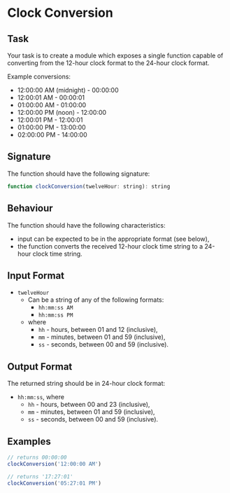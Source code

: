 # Clock Conversion

## Task

Your task is to create a module which exposes a single function capable of converting from the 12-hour clock format to the 24-hour clock format.

Example conversions:

  * 12:00:00 AM (midnight) - 00:00:00
  * 12:00:01 AM - 00:00:01
  * 01:00:00 AM - 01:00:00
  * 12:00:00 PM (noon) - 12:00:00
  * 12:00:01 PM - 12:00:01
  * 01:00:00 PM - 13:00:00
  * 02:00:00 PM - 14:00:00

## Signature

The function should have the following signature:

~~~~JavaScript
function clockConversion(twelveHour: string): string
~~~~

## Behaviour

The function should have the following characteristics:

  * input can be expected to be in the appropriate format (see below),
  * the function converts the received 12-hour clock time string to a 24-hour clock time string.

## Input Format

  * `twelveHour`
    * Can be a string of any of the following formats:
      * `hh:mm:ss AM`
      * `hh:mm:ss PM`
    * where
      * `hh` - hours, between 01 and 12 (inclusive),
      * `mm` - minutes, between 01 and 59 (inclusive),
      * `ss` - seconds, between 00 and 59 (inclusive).

## Output Format

The returned string should be in 24-hour clock format:

  * `hh:mm:ss`, where
    * `hh` - hours, between 00 and 23 (inclusive),
    * `mm` - minutes, between 01 and 59 (inclusive),
    * `ss` - seconds, between 00 and 59 (inclusive).
  
## Examples

~~~~JavaScript
// returns 00:00:00
clockConversion('12:00:00 AM')

// returns '17:27:01'
clockConversion('05:27:01 PM')
~~~~
